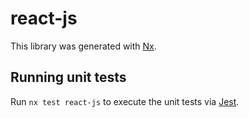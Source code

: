 # react-js

This library was generated with [Nx](https://nx.dev).

## Running unit tests

Run `nx test react-js` to execute the unit tests via [Jest](https://jestjs.io).
